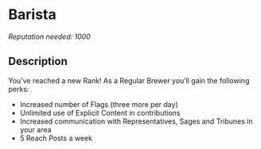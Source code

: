 # Barista #
*Reputation needed: 1000*

## Description ##
You’ve reached a new Rank! As a Regular Brewer you’ll gain the following perks:
- Increased number of Flags (three more per day) 
- Unlimited use of Explicit Content in contributions 
- Increased communication with Representatives, Sages and Tribunes in your area
 - 5 Reach Posts a week
